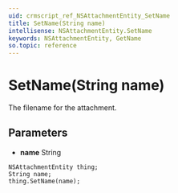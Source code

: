 ```yaml
---
uid: crmscript_ref_NSAttachmentEntity_SetName
title: SetName(String name)
intellisense: NSAttachmentEntity.SetName
keywords: NSAttachmentEntity, GetName
so.topic: reference
---
```


# SetName(String name)

The filename for the attachment.

## Parameters

* **name** String

```crmscript
NSAttachmentEntity thing;
String name;
thing.SetName(name);
```

